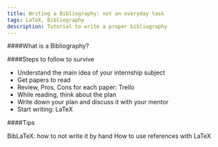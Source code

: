 ```yaml
---
title: Writing a Bibliography: not an everyday task
tags: LaTeX, Bibliography
description: Tutorial to write a proper bibliography
---
```


####What is a Bibliography?

####Steps to follow to survive

- Understand the main idea of your internship subject
- Get papers to read
- Review, Pros, Cons for each paper: Trello
- While reading, think about the plan
- Write down your plan and discuss it with your mentor
- Start writing: LaTeX

####Tips

BibLaTeX: how to not write it by hand
How to use references with LaTeX
